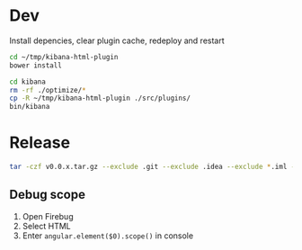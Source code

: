 # Dev
Install depencies, clear plugin cache, redeploy and restart

```bash
cd ~/tmp/kibana-html-plugin
bower install

cd kibana
rm -rf ./optimize/*
cp -R ~/tmp/kibana-html-plugin ./src/plugins/
bin/kibana
```

# Release

```bash
tar -czf v0.0.x.tar.gz --exclude .git --exclude .idea --exclude *.iml --exclude src-noconflict --exclude src --exclude src-min --exclude demo kibana-html-plugin
```

## Debug scope

1. Open Firebug
2. Select HTML
3. Enter `angular.element($0).scope()` in console